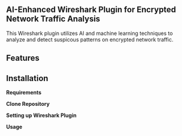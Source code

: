 ## AI-Enhanced Wireshark Plugin for Encrypted Network Traffic Analysis

This Wireshark plugin utilizes AI and machine learning techniques to analyze and detect suspicous patterns on encrypted network traffic. 


## Features



## Installation
**Requirements**

**Clone Repository**

**Setting up Wireshark Plugin**



**Usage**
